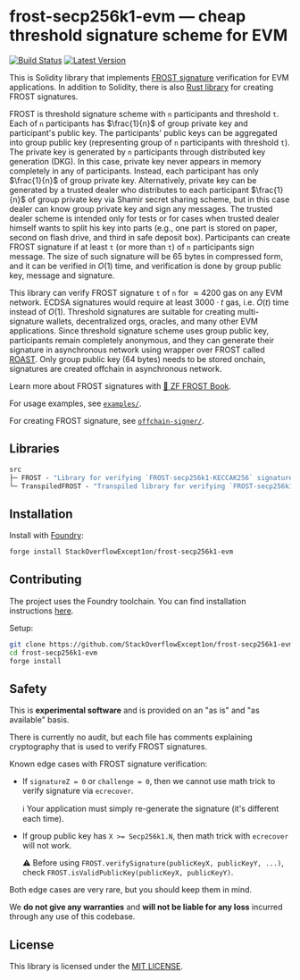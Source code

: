 # frost-secp256k1-evm &mdash; cheap threshold signature scheme for EVM

[![Build Status](https://github.com/StackOverflowExcept1on/frost-secp256k1-evm/actions/workflows/ci.yml/badge.svg)](https://github.com/StackOverflowExcept1on/frost-secp256k1-evm/actions/workflows/ci.yml)
[![Latest Version](https://img.shields.io/crates/v/frost-secp256k1-evm.svg)](https://crates.io/crates/frost-secp256k1-evm)

This is Solidity library that implements [FROST signature](https://github.com/ZcashFoundation/frost) verification for
EVM applications. In addition to Solidity, there is also [Rust library](https://crates.io/crates/frost-secp256k1-evm)
for creating FROST signatures.

FROST is threshold signature scheme with `n` participants and threshold `t`. Each of `n` participants has $\frac{1}{n}$
of group private key and participant's public key. The participants' public keys can be aggregated into group public
key (representing group of `n` participants with threshold `t`). The private key is generated by `n` participants
through distributed key generation (DKG). In this case, private key never appears in memory completely in any of
participants. Instead, each participant has only $\frac{1}{n}$ of group private key. Alternatively, private key can be
generated by a trusted dealer who distributes to each participant $\frac{1}{n}$ of group private key via Shamir secret
sharing scheme, but in this case dealer can know group private key and sign any messages. The trusted dealer scheme is
intended only for tests or for cases when trusted dealer himself wants to split his key into parts (e.g., one part is
stored on paper, second on flash drive, and third in safe deposit box). Participants can create FROST signature if at
least `t` (or more than `t`) of `n` participants sign message. The size of such signature will be 65 bytes in compressed
form, and it can be verified in $O(1)$ time, and verification is done by group public key, message and signature.

This library can verify FROST signature `t` of `n` for $\approx 4200$ gas on any EVM network. ECDSA signatures would
require at least $3000 \cdot t$ gas, i.e. $O(t)$ time instead of $O(1)$. Threshold signatures are suitable for creating
multi-signature wallets, decentralized orgs, oracles, and many other EVM applications. Since threshold signature scheme
uses group public key, participants remain completely anonymous, and they can generate their signature in asynchronous
network using wrapper over FROST called [ROAST](https://github.com/StackOverflowExcept1on/roast). Only group public
key (64 bytes) needs to be stored onchain, signatures are created offchain in asynchronous network.

Learn more about FROST signatures with [:book: ZF FROST Book](https://frost.zfnd.org/frost.html).

For usage examples, see [`examples/`](./examples).

For creating FROST signature, see [`offchain-signer/`](./offchain-signer).

## Libraries

```ml
src
├─ FROST - "Library for verifying `FROST-secp256k1-KECCAK256` signatures"
└─ TranspiledFROST - "Transpiled library for verifying `FROST-secp256k1-KECCAK256` signatures"
```

## Installation

Install with [Foundry](https://getfoundry.sh):

```bash
forge install StackOverflowExcept1on/frost-secp256k1-evm
```

## Contributing

The project uses the Foundry toolchain. You can find installation instructions [here](https://getfoundry.sh).

Setup:

```bash
git clone https://github.com/StackOverflowExcept1on/frost-secp256k1-evm
cd frost-secp256k1-evm
forge install
```

## Safety

This is **experimental software** and is provided on an "as is" and "as available" basis.

There is currently no audit, but each file has comments explaining cryptography that is used to verify FROST signatures.

Known edge cases with FROST signature verification:

- If `signatureZ = 0` or `challenge = 0`, then we cannot use math trick to verify signature via `ecrecover`.

  :information_source: Your application must simply re-generate the signature (it's different each time).

- If group public key has `X >= Secp256k1.N`, then math trick with `ecrecover` will not work.

  :warning: Before using `FROST.verifySignature(publicKeyX, publicKeyY, ...)`, check
  `FROST.isValidPublicKey(publicKeyX, publicKeyY)`.

Both edge cases are very rare, but you should keep them in mind.

We **do not give any warranties** and **will not be liable for any loss** incurred through any use of this codebase.

## License

This library is licensed under the [MIT LICENSE](./LICENSE).
